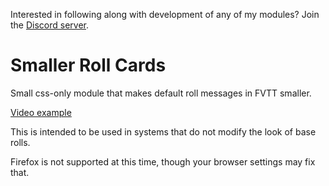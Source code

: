 Interested in following along with development of any of my modules? Join the [Discord server](https://discord.gg/QAG8eWABGT). 

# Smaller Roll Cards
Small css-only module that makes default roll messages in FVTT smaller.

[Video example](https://i.imgur.com/kV1a6QL.mp4)

This is intended to be used in systems that do not modify the look of base rolls.

Firefox is not supported at this time, though your browser settings may fix that.
